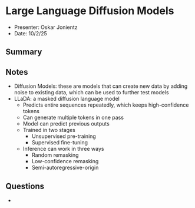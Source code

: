 # Large Language Diffusion Models
- Presenter: Oskar Jonientz
- Date: 10/2/25

## Summary


## Notes
- Diffusion Models: these are models that can create new data by adding noise to existing data, which can be used to further test models
- LLaDA: a masked diffusion language model
  - Predicts entire sequences repeatedly, which keeps high-confidence tokens
  - Can generate multiple tokens in one pass
  - Model can predict previous outputs
  - Trained in two stages
    - Unsupervised pre-training
    - Supervised fine-tuning
  - Inference can work in three ways
    - Random remasking
    - Low-confidence remasking
    - Semi-autoregressive-origin

## Questions
- 
